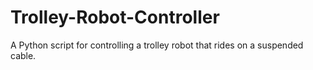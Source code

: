 # Trolley-Robot-Controller
A Python script for controlling a trolley robot that rides on a suspended cable. 
